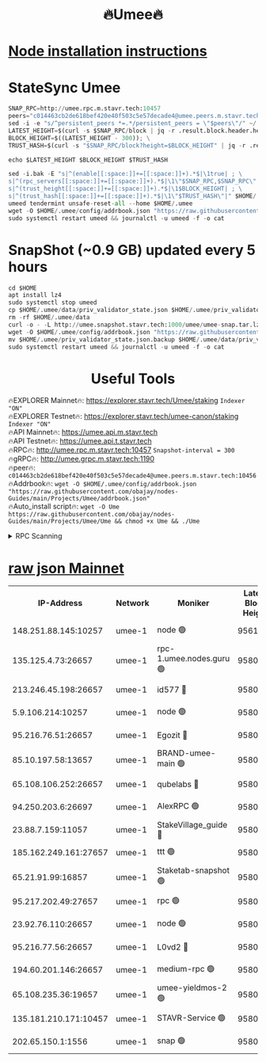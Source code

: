 <h1 align="center"> 🔥Umee🔥</h1>


[Node installation instructions](https://github.com/obajay/nodes-Guides/tree/main/Projects/Umee)
=
# StateSync Umee
```python
SNAP_RPC=http://umee.rpc.m.stavr.tech:10457
peers="c014463cb2de618bef420e40f503c5e57decade4@umee.peers.m.stavr.tech:10456"
sed -i -e "s/^persistent_peers *=.*/persistent_peers = \"$peers\"/" ~/.umee/config/config.toml
LATEST_HEIGHT=$(curl -s $SNAP_RPC/block | jq -r .result.block.header.height); \
BLOCK_HEIGHT=$((LATEST_HEIGHT - 300)); \
TRUST_HASH=$(curl -s "$SNAP_RPC/block?height=$BLOCK_HEIGHT" | jq -r .result.block_id.hash)

echo $LATEST_HEIGHT $BLOCK_HEIGHT $TRUST_HASH

sed -i.bak -E "s|^(enable[[:space:]]+=[[:space:]]+).*$|\1true| ; \
s|^(rpc_servers[[:space:]]+=[[:space:]]+).*$|\1\"$SNAP_RPC,$SNAP_RPC\"| ; \
s|^(trust_height[[:space:]]+=[[:space:]]+).*$|\1$BLOCK_HEIGHT| ; \
s|^(trust_hash[[:space:]]+=[[:space:]]+).*$|\1\"$TRUST_HASH\"|" $HOME/.umee/config/config.toml
umeed tendermint unsafe-reset-all --home $HOME/.umee
wget -O $HOME/.umee/config/addrbook.json "https://raw.githubusercontent.com/obajay/nodes-Guides/main/Projects/Umee/addrbook.json"
sudo systemctl restart umeed && journalctl -u umeed -f -o cat
```
# SnapShot (~0.9 GB) updated every 5 hours
```python
cd $HOME
apt install lz4
sudo systemctl stop umeed
cp $HOME/.umee/data/priv_validator_state.json $HOME/.umee/priv_validator_state.json.backup
rm -rf $HOME/.umee/data
curl -o - -L http://umee.snapshot.stavr.tech:1000/umee/umee-snap.tar.lz4 | lz4 -c -d - | tar -x -C $HOME/.umee --strip-components 2
wget -O $HOME/.umee/config/addrbook.json "https://raw.githubusercontent.com/obajay/nodes-Guides/main/Projects/Umee/addrbook.json"
mv $HOME/.umee/priv_validator_state.json.backup $HOME/.umee/data/priv_validator_state.json
sudo systemctl restart umeed && journalctl -u umeed -f -o cat
```
 <h1 align="center"> Useful Tools</h1>

🔥EXPLORER Mainnet🔥:      https://explorer.stavr.tech/Umee/staking             `Indexer "ON"` \
🔥EXPLORER Testnet🔥:        https://explorer.stavr.tech/umee-canon/staking      `Indexer "ON"` \
🔥API Mainnet🔥:                   https://umee.api.m.stavr.tech \
🔥API Testnet🔥:                     https://umee.api.t.stavr.tech \
🔥RPC🔥:                                   http://umee.rpc.m.stavr.tech:10457                     `Snapshot-interval = 300` \
🔥gRPC🔥:                              http://umee.grpc.m.stavr.tech:1190 \
🔥peer🔥:                     `c014463cb2de618bef420e40f503c5e57decade4@umee.peers.m.stavr.tech:10456` \
🔥Addrbook🔥:    ```wget -O $HOME/.umee/config/addrbook.json "https://raw.githubusercontent.com/obajay/nodes-Guides/main/Projects/Umee/addrbook.json"``` \
🔥Auto_install script🔥: ```wget -O Ume https://raw.githubusercontent.com/obajay/nodes-Guides/main/Projects/Umee/Ume && chmod +x Ume && ./Ume```

<details>
<summary>RPC Scanning</summary>

<h2 align="center"> We scan nodes in real time every 4 hours. And we provide the final result of RPC endpoints.
We cannot influence the operation of these nodes in any way. </h2>


```python
If Voting Power is higher than 0 --> then the Node is a validator of the network and may be subject to attack and be a potential threat to the chain.
```
```python
We marked such validators with a red symbol
```

</details>

[raw json Mainnet](https://rpc-check.umeem.stavr.tech/umeem/rpc-umeem-result.json)
=



<table><tr><th>IP-Address</th><th>Network</th><th>Moniker</th><th>Latest Block Height</th><th>Earliest Block Height</th><th>Catching Up</th><th>Tx Index</th><th>Voting Power</th><th>Scan Time</th></tr><tr><td>148.251.88.145:10257</td><td>umee-1</td><td>node 🟢</td><td>9561500</td><td>5050395</td><td>False</td><td>on</td><td>0</td><td>2023-12-08T00:50:41.233208609UTC</td></tr><tr><td>135.125.4.73:26657</td><td>umee-1</td><td>rpc-1.umee.nodes.guru 🟢</td><td>9580488</td><td>5167386</td><td>False</td><td>on</td><td>0</td><td>2023-12-08T00:52:16.165473755UTC</td></tr><tr><td>213.246.45.198:26657</td><td>umee-1</td><td>id577 🔴</td><td>9580473</td><td>7100001</td><td>False</td><td>on</td><td>35122781</td><td>2023-12-08T00:50:45.596769115UTC</td></tr><tr><td>5.9.106.214:10257</td><td>umee-1</td><td>node 🟢</td><td>9580484</td><td>7942001</td><td>False</td><td>on</td><td>0</td><td>2023-12-08T00:51:48.857518974UTC</td></tr><tr><td>95.216.76.51:26657</td><td>umee-1</td><td>Egozit 🔴</td><td>9580488</td><td>8262001</td><td>False</td><td>off</td><td>38069813</td><td>2023-12-08T00:52:15.839771202UTC</td></tr><tr><td>85.10.197.58:13657</td><td>umee-1</td><td>BRAND-umee-main 🟢</td><td>9580476</td><td>8427832</td><td>False</td><td>on</td><td>0</td><td>2023-12-08T00:51:04.918092671UTC</td></tr><tr><td>65.108.106.252:26657</td><td>umee-1</td><td>qubelabs 🔴</td><td>9580476</td><td>8825432</td><td>False</td><td>on</td><td>37176365</td><td>2023-12-08T00:51:07.387972961UTC</td></tr><tr><td>94.250.203.6:26697</td><td>umee-1</td><td>AlexRPC 🟢</td><td>9580475</td><td>8910001</td><td>False</td><td>on</td><td>0</td><td>2023-12-08T00:50:58.567482073UTC</td></tr><tr><td>23.88.7.159:11057</td><td>umee-1</td><td>StakeVillage_guide 🔴</td><td>9580483</td><td>9137726</td><td>False</td><td>on</td><td>1329311</td><td>2023-12-08T00:51:43.360034713UTC</td></tr><tr><td>185.162.249.161:27657</td><td>umee-1</td><td>ttt 🟢</td><td>9580482</td><td>9321953</td><td>False</td><td>on</td><td>0</td><td>2023-12-08T00:51:39.043208788UTC</td></tr><tr><td>65.21.91.99:16857</td><td>umee-1</td><td>Staketab-snapshot 🟢</td><td>9580479</td><td>9358001</td><td>False</td><td>off</td><td>0</td><td>2023-12-08T00:51:20.093356243UTC</td></tr><tr><td>95.217.202.49:27657</td><td>umee-1</td><td>rpc 🟢</td><td>9580482</td><td>9440090</td><td>False</td><td>on</td><td>0</td><td>2023-12-08T00:51:38.808243295UTC</td></tr><tr><td>23.92.76.110:26657</td><td>umee-1</td><td>node 🟢</td><td>9580495</td><td>9468001</td><td>False</td><td>on</td><td>0</td><td>2023-12-08T00:52:57.028576915UTC</td></tr><tr><td>95.216.77.56:26657</td><td>umee-1</td><td>L0vd2 🔴</td><td>9580491</td><td>9480491</td><td>False</td><td>off</td><td>37851761</td><td>2023-12-08T00:52:33.526509562UTC</td></tr><tr><td>194.60.201.146:26657</td><td>umee-1</td><td>medium-rpc 🟢</td><td>9580475</td><td>9484365</td><td>False</td><td>on</td><td>0</td><td>2023-12-08T00:50:56.211021580UTC</td></tr><tr><td>65.108.235.36:19657</td><td>umee-1</td><td>umee-yieldmos-2 🟢</td><td>9580466</td><td>9575548</td><td>False</td><td>on</td><td>0</td><td>2023-12-08T00:50:04.075304924UTC</td></tr><tr><td>135.181.210.171:10457</td><td>umee-1</td><td>STAVR-Service 🟢</td><td>9580489</td><td>9578001</td><td>False</td><td>on</td><td>0</td><td>2023-12-08T00:52:22.783520449UTC</td></tr><tr><td>202.65.150.1:1556</td><td>umee-1</td><td>snap 🟢</td><td>9580483</td><td>9579944</td><td>False</td><td>off</td><td>0</td><td>2023-12-08T00:51:46.515984624UTC</td></tr></table>